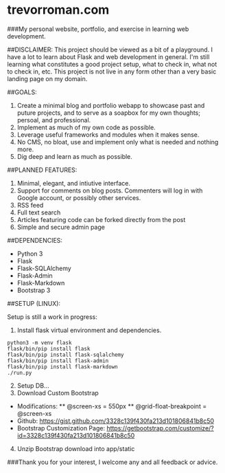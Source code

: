 # trevorroman.com
###My personal website, portfolio, and exercise in learning web development.

##DISCLAIMER:
This project should be viewed as a bit of a playground. I have a lot to learn about Flask and web development in general.
I'm still learning what constitutes a good project setup, what to check in, what not to check in, etc. This project is 
not live in any form other than a very basic landing page on my domain.

##GOALS:
1. Create a minimal blog and portfolio webapp to showcase past and puture projects, and to serve as a soapbox for my own 
thoughts; persoal, and professional.
2. Implement as much of my own code as possible.
3. Leverage useful frameworks and modules when it makes sense.
4. No CMS, no bloat, use and implement only what is needed and nothing more.
5. Dig deep and learn as much as possible.

##PLANNED FEATURES:
1. Minimal, elegant, and intiutive interface.
2. Support for comments on blog posts. Commenters will log in with Google account, or possibly other services.
3. RSS feed
4. Full text search
5. Articles featuring code can be forked directly from the post
6. Simple and secure admin page

##DEPENDENCIES:
* Python 3
* Flask
* Flask-SQLAlchemy
* Flask-Admin
* Flask-Markdown
* Bootstrap 3

##SETUP (LINUX):

Setup is still a work in progress:

1. Install flask virtual environment and dependencies.
```
python3 -m venv flask
flask/bin/pip install flask
flask/bin/pip install flask-sqlalchemy
flask/bin/pip install flask-admin
flask/bin/pip install flask-markdown
./run.py
```
2. Setup DB...
3. Download Custom Bootstrap
* Modifications:
** @screen-xs = 550px
** @grid-float-breakpoint = @screen-xs
* Github: https://gist.github.com/3328c139f430fa213d101806841b8c50
* Bootstrap Customization Page: https://getbootstrap.com/customize/?id=3328c139f430fa213d101806841b8c50
4. Unzip Bootstrap download into app/static

###Thank you for your interest, I welcome any and all feedback or advice.
